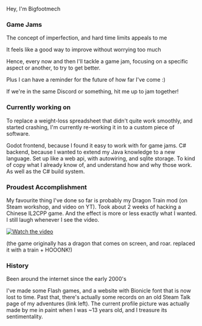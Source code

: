 
Hey, I'm Bigfootmech

### Game Jams
The concept of imperfection, and hard time limits appeals to me

It feels like a good way to improve without worrying too much

Hence, every now and then I'll tackle a game jam, focusing on a specific aspect or another, to try to get better.

Plus I can have a reminder for the future of how far I've come :)

If we're in the same Discord or something, hit me up to jam together!

### Currently working on
To replace a weight-loss spreadsheet that didn't quite work smoothly, and started crashing, I'm currently re-working it in to a custom piece of software.

Godot frontend, because I found it easy to work with for game jams. 
C# backend, because I wanted to extend my Java knowledge to a new language.
Set up like a web api, with autowiring, and sqlite storage. To kind of copy what I already know of, and understand how and why those work. As well as the C# build system.

### Proudest Accomplishment
My favourite thing I've done so far is probably my Dragon Train mod (on Steam workshop, and video on YT).
Took about 2 weeks of hacking a Chinese IL2CPP game. And the effect is more or less exactly what I wanted.
I still laugh whenever I see the video.

[![Watch the video](https://img.youtube.com/vi/SkxfaQwUHeY/0.jpg)](https://www.youtube.com/watch?v=SkxfaQwUHeY)


(the game originally has a dragon that comes on screen, and roar. replaced it with a train + HOOONK!)

### History
Been around the internet since the early 2000's

I've made some Flash games, and a website with Bionicle font that is now lost to time. 
Past that, there's actually some records on an old Steam Talk page of my adventures (link left).
The current profile picture was actually made by me in paint when I was ~13 years old, and I treasure its sentimentality.

<!--
## Hi there 👋
**Bigfootmech/Bigfootmech** is a ✨ _special_ ✨ repository because its `README.md` (this file) appears on your GitHub profile.

Here are some ideas to get you started:

- 🔭 I’m currently working on ...
- 🌱 I’m currently learning ...
- 👯 I’m looking to collaborate on ...
- 🤔 I’m looking for help with ...
- 💬 Ask me about ...
- 📫 How to reach me: ...
- 😄 Pronouns: ...
- ⚡ Fun fact: ...
-->
